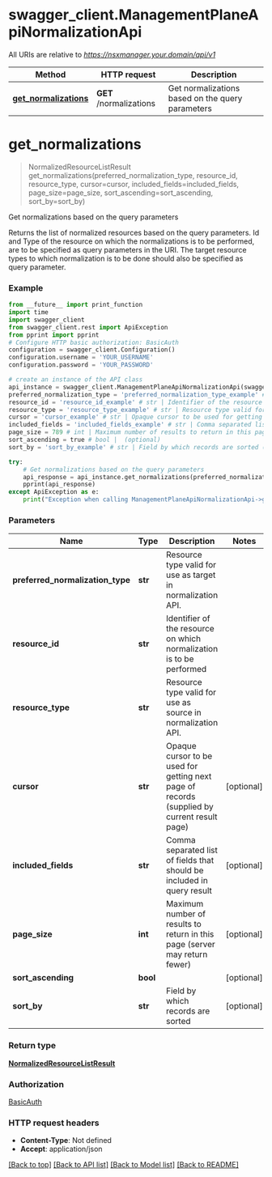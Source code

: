 # swagger_client.ManagementPlaneApiNormalizationApi

All URIs are relative to *https://nsxmanager.your.domain/api/v1*

Method | HTTP request | Description
------------- | ------------- | -------------
[**get_normalizations**](ManagementPlaneApiNormalizationApi.md#get_normalizations) | **GET** /normalizations | Get normalizations based on the query parameters

# **get_normalizations**
> NormalizedResourceListResult get_normalizations(preferred_normalization_type, resource_id, resource_type, cursor=cursor, included_fields=included_fields, page_size=page_size, sort_ascending=sort_ascending, sort_by=sort_by)

Get normalizations based on the query parameters

Returns the list of normalized resources based on the query parameters. Id and Type of the resource on which the normalizations is to be performed, are to be specified as query parameters in the URI. The target resource types to which normalization is to be done should also be specified as query parameter. 

### Example
```python
from __future__ import print_function
import time
import swagger_client
from swagger_client.rest import ApiException
from pprint import pprint
# Configure HTTP basic authorization: BasicAuth
configuration = swagger_client.Configuration()
configuration.username = 'YOUR_USERNAME'
configuration.password = 'YOUR_PASSWORD'

# create an instance of the API class
api_instance = swagger_client.ManagementPlaneApiNormalizationApi(swagger_client.ApiClient(configuration))
preferred_normalization_type = 'preferred_normalization_type_example' # str | Resource type valid for use as target in normalization API.
resource_id = 'resource_id_example' # str | Identifier of the resource on which normalization is to be performed
resource_type = 'resource_type_example' # str | Resource type valid for use as source in normalization API.
cursor = 'cursor_example' # str | Opaque cursor to be used for getting next page of records (supplied by current result page) (optional)
included_fields = 'included_fields_example' # str | Comma separated list of fields that should be included in query result (optional)
page_size = 789 # int | Maximum number of results to return in this page (server may return fewer) (optional)
sort_ascending = true # bool |  (optional)
sort_by = 'sort_by_example' # str | Field by which records are sorted (optional)

try:
    # Get normalizations based on the query parameters
    api_response = api_instance.get_normalizations(preferred_normalization_type, resource_id, resource_type, cursor=cursor, included_fields=included_fields, page_size=page_size, sort_ascending=sort_ascending, sort_by=sort_by)
    pprint(api_response)
except ApiException as e:
    print("Exception when calling ManagementPlaneApiNormalizationApi->get_normalizations: %s\n" % e)
```

### Parameters

Name | Type | Description  | Notes
------------- | ------------- | ------------- | -------------
 **preferred_normalization_type** | **str**| Resource type valid for use as target in normalization API. | 
 **resource_id** | **str**| Identifier of the resource on which normalization is to be performed | 
 **resource_type** | **str**| Resource type valid for use as source in normalization API. | 
 **cursor** | **str**| Opaque cursor to be used for getting next page of records (supplied by current result page) | [optional] 
 **included_fields** | **str**| Comma separated list of fields that should be included in query result | [optional] 
 **page_size** | **int**| Maximum number of results to return in this page (server may return fewer) | [optional] 
 **sort_ascending** | **bool**|  | [optional] 
 **sort_by** | **str**| Field by which records are sorted | [optional] 

### Return type

[**NormalizedResourceListResult**](NormalizedResourceListResult.md)

### Authorization

[BasicAuth](../README.md#BasicAuth)

### HTTP request headers

 - **Content-Type**: Not defined
 - **Accept**: application/json

[[Back to top]](#) [[Back to API list]](../README.md#documentation-for-api-endpoints) [[Back to Model list]](../README.md#documentation-for-models) [[Back to README]](../README.md)

